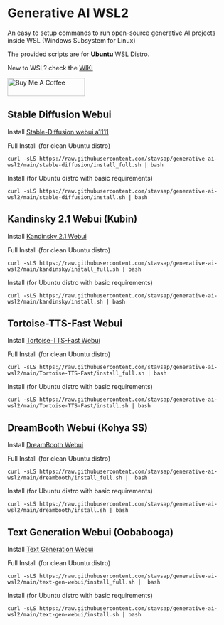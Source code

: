 # Generative AI WSL2

An easy to setup commands to run open-source generative AI projects inside WSL (Windows Subsystem for Linux)

The provided scripts are for **Ubuntu** WSL Distro.

New to WSL? check the [WIKI](https://github.com/stavsap/generative-ai-wsl2/wiki/WSL-2.0)

<a href="https://www.buymeacoffee.com/stavsapq" target="_blank"><img src="https://cdn.buymeacoffee.com/buttons/default-orange.png" alt="Buy Me A Coffee" height="41" width="174"></a>

## Stable Diffusion Webui

Install [Stable-Diffusion webui a1111](https://github.com/AUTOMATIC1111/stable-diffusion-webui.git)

Full Install (for clean Ubuntu distro)

``` shell
curl -sLS https://raw.githubusercontent.com/stavsap/generative-ai-wsl2/main/stable-diffusion/install_full.sh | bash
```

Install (for Ubuntu distro with basic requirements)
 
``` shell
curl -sLS https://raw.githubusercontent.com/stavsap/generative-ai-wsl2/main/stable-diffusion/install.sh | bash
```

## Kandinsky 2.1 Webui (Kubin)

Install [Kandinsky 2.1 Webui](https://github.com/seruva19/kubin)

Full Install (for clean Ubuntu distro)

``` shell
curl -sLS https://raw.githubusercontent.com/stavsap/generative-ai-wsl2/main/kandinsky/install_full.sh | bash
```

Install (for Ubuntu distro with basic requirements)
 
``` shell
curl -sLS https://raw.githubusercontent.com/stavsap/generative-ai-wsl2/main/kandinsky/install.sh | bash
```

## Tortoise-TTS-Fast Webui

Install [Tortoise-TTS-Fast Webui](https://github.com/thisserand/tortoise-tts-fast.git)

Full Install (for clean Ubuntu distro)

``` shell
curl -sLS https://raw.githubusercontent.com/stavsap/generative-ai-wsl2/main/Tortoise-TTS-Fast/install_full.sh | bash
```

Install (for Ubuntu distro with basic requirements)
 
``` shell
curl -sLS https://raw.githubusercontent.com/stavsap/generative-ai-wsl2/main/Tortoise-TTS-Fast/install.sh | bash
```

## DreamBooth Webui (Kohya SS)

Install [DreamBooth Webui](https://github.com/bmaltais/kohya_ss)

Full Install (for clean Ubuntu distro)

``` shell
curl -sLS https://raw.githubusercontent.com/stavsap/generative-ai-wsl2/main/dreambooth/install_full.sh |  bash
```

Install (for Ubuntu distro with basic requirements)
 
``` shell
curl -sLS https://raw.githubusercontent.com/stavsap/generative-ai-wsl2/main/dreambooth/install.sh | bash
```

## Text Generation Webui (Oobabooga)

Install [Text Generation Webui](https://github.com/oobabooga/text-generation-webui)

Full Install (for clean Ubuntu distro)

``` shell
curl -sLS https://raw.githubusercontent.com/stavsap/generative-ai-wsl2/main/text-gen-webui/install_full.sh |  bash
```

Install (for Ubuntu distro with basic requirements)
 
``` shell
curl -sLS https://raw.githubusercontent.com/stavsap/generative-ai-wsl2/main/text-gen-webui/install.sh | bash
```

